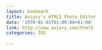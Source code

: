 ```yaml
---
layout: bookmark
title: Aviary's HTML5 Photo Editor
date: '1970-01-01T01:00:00+01:00'
link: http://www.aviary.com/html5
categories: IDE

---
```

